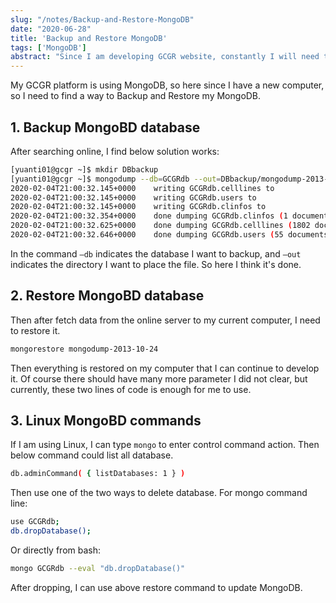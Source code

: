 ```yaml
---
slug: "/notes/Backup-and-Restore-MongoDB"
date: "2020-06-28"
title: 'Backup and Restore MongoDB'
tags: ['MongoDB']
abstract: "Since I am developing GCGR website, constantly I will need to modify the databse. So I may need to transfer the data from online to offline constantly.  Here I want to record a bit the commands I use to dump data and recover them."
---
```


My GCGR platform is using MongoDB, so here since I have a new computer, so I need to find a way to Backup and Restore my MongoDB.

## 1. Backup MongoBD database

After searching online, I find below solution works:

```bash
[yuanti01@gcgr ~]$ mkdir DBbackup
[yuanti01@gcgr ~]$ mongodump --db=GCGRdb --out=DBbackup/mongodump-2013-10-24
2020-02-04T21:00:32.145+0000	writing GCGRdb.celllines to
2020-02-04T21:00:32.145+0000	writing GCGRdb.users to
2020-02-04T21:00:32.145+0000	writing GCGRdb.clinfos to
2020-02-04T21:00:32.354+0000	done dumping GCGRdb.clinfos (1 document)
2020-02-04T21:00:32.625+0000	done dumping GCGRdb.celllines (1802 documents)
2020-02-04T21:00:32.646+0000	done dumping GCGRdb.users (55 documents)
```

In the command `—db` indicates the database I want to backup, and `—out` indicates the directory I want to place the file. So here I think it's done.

## 2. Restore MongoBD database

Then after fetch data from the online server to my current computer, I need to restore it.

```bash
mongorestore mongodump-2013-10-24
```

Then everything is restored on my computer that I can continue to develop it. Of course there should have many more parameter I did not clear, but currently, these two lines of code is enough for me to use.

## 3. Linux MongoBD commands

If I am using Linux, I can type `mongo` to enter control command action. Then below command could list all database.

```bash
db.adminCommand( { listDatabases: 1 } )
```

Then use one of the two ways to delete database. For mongo command line:

```bash
use GCGRdb; 
db.dropDatabase();
```

Or directly from bash:

```bash
mongo GCGRdb --eval "db.dropDatabase()"
```

After dropping, I can use above restore command to update MongoDB.